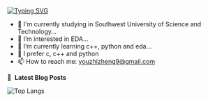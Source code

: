 [![Typing SVG](https://readme-typing-svg.demolab.com?font=Fira+Code&weight=500&size=22&pause=1000&color=58A6FF&width=435&lines=%F0%9F%91%8BHi%2C+I'm+YouZhiZheng)](https://git.io/typing-svg)

- 🏫 I'm currently studying in Southwest University of Science and Technology...
- 👀 I’m interested in EDA...
- 🌱 I’m currently learning c++, python and eda...
- 🔭 I prefer c, c++ and python
- 📫 How to reach me: youzhizheng9@gmail.com

📕 &nbsp;**Latest Blog Posts**
<!-- BLOG-POST-LIST:START -->
<!-- BLOG-POST-LIST:END -->

![Top Langs](https://github-readme-stats.vercel.app/api/top-langs/?username=YouZhiZheng)

<!---
YouZhiZheng/YouZhiZheng is a ✨ special ✨ repository because its `README.md` (this file) appears on your GitHub profile.
You can click the Preview link to take a look at your changes.
--->
